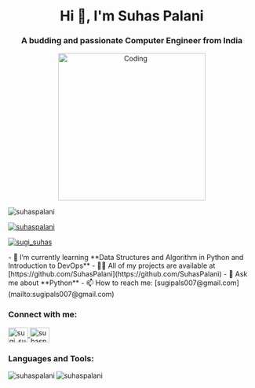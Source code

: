 <!-- Header -->


<!-- Introduction -->
<h1 align="center">Hi 👋, I'm Suhas Palani</h1>
<h3 align="center">A budding and passionate Computer Engineer from India</h3>

<!-- Coding GIF -->
<div align="center">
  <img alt="Coding" width="300" src="https://media4.giphy.com/media/HscDLzkO8EOTmgkhQP/200w.webp?cid=ecf05e47dg25n6tzqjmzrmptzwl5ekrsiabjf8odkf4gdbaj&rid=200w.webp&ct=g">
</div>

<!-- Profile Views -->
<p align="left">
  <img src="https://komarev.com/ghpvc/?username=suhaspalani&label=Profile%20views&color=0e75b6&style=flat" alt="suhaspalani" />
</p>

<!-- GitHub Trophies -->
<p align="left">
  <a href="https://github.com/ryo-ma/github-profile-trophy">
    <img src="https://github-profile-trophy.vercel.app/?username=suhaspalani" alt="suhaspalani" />
  </a>
</p>

<!-- Twitter Badge -->
<p align="left">
  <a href="https://twitter.com/sugi_suhas" target="blank">
    <img src="https://img.shields.io/twitter/follow/sugi_suhas?logo=twitter&style=for-the-badge" alt="sugi_suhas" />
  </a>
</p>
<!-- Learning and Projects -->
- 🌱 I’m currently learning **Data Structures and Algorithm in Python and Introduction to DevOps**
- 👨‍💻 All of my projects are available at [https://github.com/SuhasPalani](https://github.com/SuhasPalani)
- 💬 Ask me about **Python**
- 📫 How to reach me: [sugipals007@gmail.com](mailto:sugipals007@gmail.com)

<!-- Connect with me -->
<h3 align="left">Connect with me:</h3>
<p align="left">
  <a href="https://twitter.com/sugi_suhas" target="blank">
    <img align="center" src="https://raw.githubusercontent.com/rahuldkjain/github-profile-readme-generator/master/src/images/icons/Social/twitter.svg" alt="sugi_suhas" height="30" width="40" />
  </a>
  <a href="https://linkedin.com/in/suhaspalani" target="blank">
    <img align="center" src="https://raw.githubusercontent.com/rahuldkjain/github-profile-readme-generator/master/src/images/icons/Social/linked-in-alt.svg" alt="suhaspalani" height="30" width="40" />
  </a>
  <!-- Add other social media links -->
</p>

<!-- Languages and Tools -->
<h3 align="left">Languages and Tools:</h3>
<p align="left">
  <!-- Add icons for languages and tools -->
</p>

<!-- GitHub Stats -->
<p>
  <img align="left" src="https://github-readme-stats.vercel.app/api/top-langs?username=suhaspalani&show_icons=true&locale=en&layout=compact" alt="suhaspalani" />
</p>

<!-- GitHub Streak Stats -->
<p align="left">
  <img src="https://github-readme-streak-stats.herokuapp.com/?user=SuhasPalani&theme=dark" alt="suhaspalani" />
</p>
